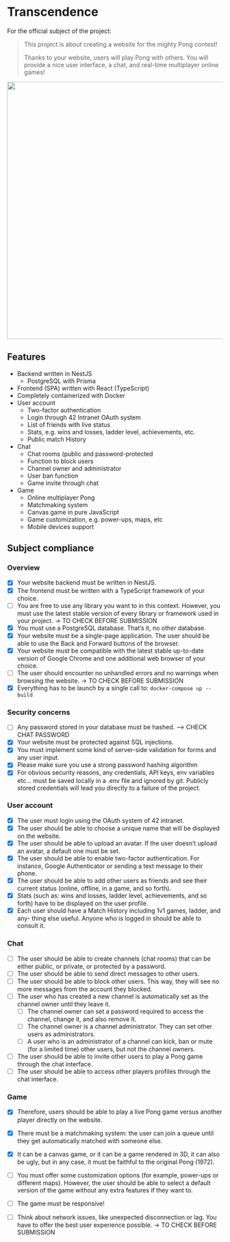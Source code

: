 # Transcendence
For the official subject of the project:

> This project is about creating a website for the mighty Pong contest!
>
> Thanks to your website, users will play Pong with others. You will provide a nice user interface, a chat, and real-time multiplayer online games!
<img src="https://github.com/iker-gonzalez/ft_trascendence/assets/73175085/d02ab5a4-4ada-4c34-8b6d-3e02d9836fb1" width="600" />


## Features
- Backend written in NestJS
  - PostgreSQL with Prisma
- Frontend (SPA) written with React (TypeScript)
- Completely containerized with Docker
- User account
  - Two-factor authentication
  - Login through 42 Intranet OAuth system
  - List of friends with live status
  - Stats, e.g. wins and losses, ladder level, achievements, etc.
  - Public match History
- Chat
  - Chat rooms (public and password-protected
  - Function to block users
  - Channel owner and administrator
  - User ban function
  - Game invite through chat
- Game
  - Online multiplayer Pong
  - Matchmaking system
  - Canvas game in pure JavaScript
  - Game customization, e.g. power-ups, maps, etc
  - Mobile devices support

## Subject compliance
### Overview
- [x] Your website backend must be written in NestJS.
- [x] The frontend must be written with a TypeScript framework of your choice.
- [ ] You are free to use any library you want to in this context. However, you must use the latest stable version of every library or framework used in your project. -> TO CHECK BEFORE SUBMISSION
- [x] You must use a PostgreSQL database. That’s it, no other database.
- [X] Your website must be a single-page application. The user should be able to use the Back and Forward buttons of the browser.
- [x] Your website must be compatible with the latest stable up-to-date version of Google Chrome and one additional web browser of your choice.
- [ ] The user should encounter no unhandled errors and no warnings when browsing the website. -> TO CHECK BEFORE SUBMISSION
- [x] Everything has to be launch by a single call to: `docker-compose up --build`
### Security concerns
- [ ] Any password stored in your database must be hashed. --> CHECK CHAT PASSWORD
- [x] Your website must be protected against SQL injections.
- [x] You must implement some kind of server-side validation for forms and any user input.
- [x] Please make sure you use a strong password hashing algorithm
- [x] For obvious security reasons, any credentials, API keys, env variables etc...  must be saved locally in a .env file and ignored by git.  Publicly stored credentials will lead you directly to a failure of the project.
### User account
- [x] The user must login using the OAuth system of 42 intranet.
- [x] The user should be able to choose a unique name that will be displayed on the website.
- [x] The user should be able to upload an avatar. If the user doesn’t upload an avatar, a default one must be set.
- [x] The user should be able to enable two-factor authentication. For instance, Google Authenticator or sending a text message to their phone.
- [x] The user should be able to add other users as friends and see their current status (online, offline, in a game, and so forth).
- [x] Stats (such as: wins and losses, ladder level, achievements, and so forth) have to be displayed on the user profile.
- [x] Each user should have a Match History including 1v1 games, ladder, and any- thing else useful. Anyone who is logged in should be able to consult it.
### Chat
- [ ] The user should be able to create channels (chat rooms) that can be either public, or private, or protected by a password.
- [ ] The user should be able to send direct messages to other users.
- [ ] The user should be able to block other users. This way, they will see no more
messages from the account they blocked.
- [ ] The user who has created a new channel is automatically set as the channel owner until they leave it.
  - [ ] The channel owner can set a password required to access the channel, change it, and also remove it.
  - [ ] The channel owner is a channel administrator. They can set other users as administrators.
  - [ ] A user who is an administrator of a channel can kick, ban or mute (for a limited time) other users, but not the channel owners.
- [ ] The user should be able to invite other users to play a Pong game through the chat interface.
- [ ] The user should be able to access other players profiles through the chat interface.
### Game
- [x] Therefore, users should be able to play a live Pong game versus another player directly on the website.
- [x] There must be a matchmaking system: the user can join a queue until they get automatically matched with someone else.
- [x] It can be a canvas game, or it can be a game rendered in 3D, it can also be ugly, but in any case, it must be faithful to the original Pong (1972).
- [ ] You must offer some customization options (for example, power-ups or different maps). However, the user should be able to select a default version of the game without any extra features if they want to.
- [ ] The game must be responsive!
- [ ] Think about network issues, like unexpected disconnection or lag. You have to offer the best user experience possible. -> TO CHECK BEFORE SUBMISSION



